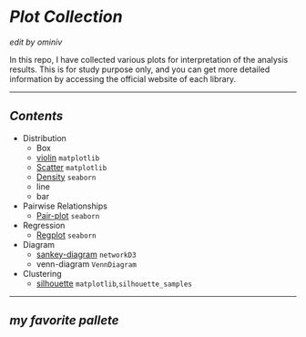 # *Plot Collection*
*edit by ominiv*

In this repo, I have collected various plots for interpretation of the analysis results. This is for study purpose only, and you can get more detailed information by accessing the official website of each library. 

---

## *Contents*
- Distribution
    - Box
    - [violin](https://github.com/ominiv/Plot_Collection/blob/master/Violin.ipynb) `matplotlib`
    - [Scatter](https://github.com/ominiv/Plot_Collection/blob/master/Scatter.ipynb)  `matplotlib`
    - [Density](https://github.com/ominiv/Plot_Collection/blob/master/Displot.ipynb) `seaborn`
    - line
    - bar
- Pairwise Relationships
    - [Pair-plot](https://github.com/ominiv/Plot_Collection/blob/master/Pair-plot.ipynb)  `seaborn`
- Regression 
    - [Regplot](https://github.com/ominiv/Plot_Collection/blob/master/Regplot.ipynb) `seaborn`
- Diagram
    - [sankey-diagram](https://github.com/ominiv/Plot_Collection/blob/master/sankey-diagram-in-r.ipynb) `networkD3`
    - venn-diagram `VennDiagram`
- Clustering 
    - [silhouette](https://github.com/ominiv/Plot_Collection/blob/master/Silhouette_analysis.ipynb) `matplotlib`,`silhouette_samples`

---

## *my favorite pallete*

